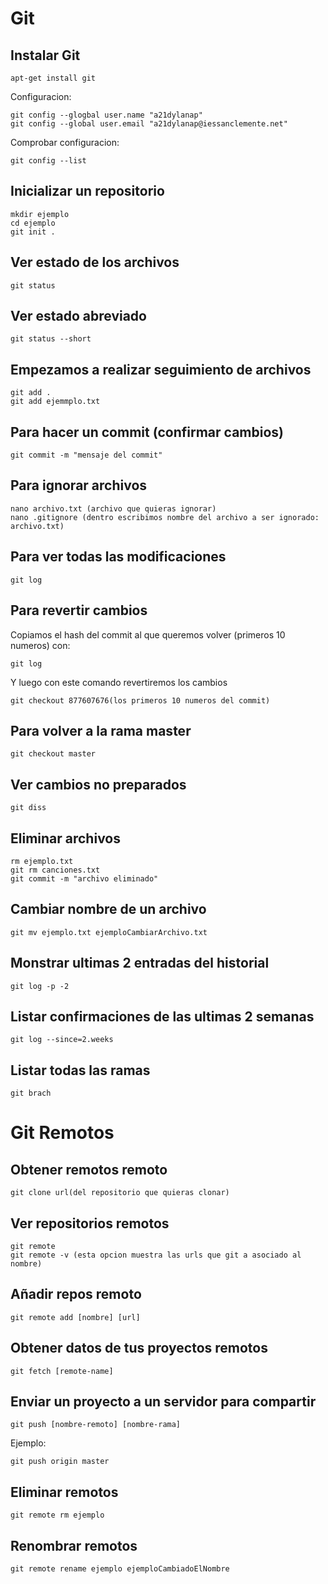 # Git

## Instalar Git
```git
apt-get install git
```
Configuracion:
```git
git config --glogbal user.name "a21dylanap"
git config --global user.email "a21dylanap@iessanclemente.net"
```

Comprobar configuracion:
```git
git config --list
```

## Inicializar un repositorio
```git
mkdir ejemplo
cd ejemplo
git init .
```

## Ver estado de los archivos
```git
git status
```
## Ver estado abreviado
```git
git status --short
```

## Empezamos a realizar seguimiento de archivos
```git
git add .
git add ejemmplo.txt
```

## Para hacer un commit (confirmar cambios)
```git
git commit -m "mensaje del commit"
```

## Para ignorar archivos
```git
nano archivo.txt (archivo que quieras ignorar)
nano .gitignore (dentro escribimos nombre del archivo a ser ignorado: archivo.txt)
```

## Para ver todas las modificaciones
```git
git log
```

## Para revertir cambios
Copiamos el hash del commit al que queremos volver (primeros 10 numeros) con:

```git
git log
```
Y luego con este comando revertiremos los cambios
```git
git checkout 877607676(los primeros 10 numeros del commit)
```

## Para volver a la rama master

```git
git checkout master
```
## Ver cambios no preparados
```git
git diss
```

## Eliminar archivos
```git
rm ejemplo.txt
git rm canciones.txt
git commit -m "archivo eliminado"
```

## Cambiar nombre de un archivo
```git
git mv ejemplo.txt ejemploCambiarArchivo.txt
```

## Monstrar ultimas 2 entradas del historial
```git
git log -p -2
```
## Listar confirmaciones de las ultimas 2 semanas
```git
git log --since=2.weeks
```

## Listar todas las ramas
```git
git brach
```

# Git Remotos

## Obtener remotos remoto
```git
git clone url(del repositorio que quieras clonar)
```
## Ver repositorios remotos
```git
git remote
git remote -v (esta opcion muestra las urls que git a asociado al nombre)
```

## Añadir repos remoto 
```git
git remote add [nombre] [url]
```

## Obtener datos de tus proyectos remotos
```git
git fetch [remote-name]
```
## Enviar un proyecto a un servidor para compartir
```git
git push [nombre-remoto] [nombre-rama]
```
Ejemplo:
```git
git push origin master
```

## Eliminar remotos
```git
git remote rm ejemplo
```

## Renombrar remotos
```git
git remote rename ejemplo ejemploCambiadoElNombre
```